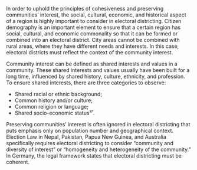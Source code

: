 In order to uphold the principles of cohesiveness and preserving communities’ interest, the social, cultural, economic, and historical aspect of a region is highly important to consider in electoral districting. Citizen demography is an important element to ensure that a certain region has social, cultural, and economic commonality so that it can be formed or combined into an electoral district. City areas cannot be combined with rural areas, where they have different needs and interests. In this case, electoral districts must reflect the context of the community interest. 

Community interest can be defined as shared interests and values in a community. These shared interests and values usually have been built for a long time, influenced by shared history, culture, ethnicity, and profession. To ensure shared interests, there are three categories to observe: 

- Shared racial or ethnic background; 
- Common history and/or culture;
- Common religion or language;
- Shared socio-economic status¹⁷.

Preserving communities’ interest is often ignored in electoral districting that puts emphasis only on population number and geographical context. Election Law in Nepal, Pakistan, Papua New Guinea, and Australia specifically requires electoral districting to consider “community and diversity of interest” or “homogeneity and heterogeneity of the community.” In Germany, the legal framework states that electoral districting must be coherent. 

